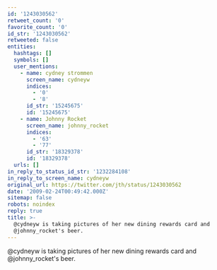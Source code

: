```yaml
---
id: '1243030562'
retweet_count: '0'
favorite_count: '0'
id_str: '1243030562'
retweeted: false
entities:
  hashtags: []
  symbols: []
  user_mentions:
    - name: cydney strommen
      screen_name: cydneyw
      indices:
        - '0'
        - '8'
      id_str: '15245675'
      id: '15245675'
    - name: Johnny Rocket
      screen_name: johnny_rocket
      indices:
        - '63'
        - '77'
      id_str: '18329378'
      id: '18329378'
  urls: []
in_reply_to_status_id_str: '1232284108'
in_reply_to_screen_name: cydneyw
original_url: https://twitter.com/jth/status/1243030562
date: '2009-02-24T00:49:42.000Z'
sitemap: false
robots: noindex
reply: true
title: >-
  @cydneyw is taking pictures of her new dining rewards card and
  @johnny_rocket's beer.
---
```


@cydneyw is taking pictures of her new dining rewards card and @johnny_rocket's beer.